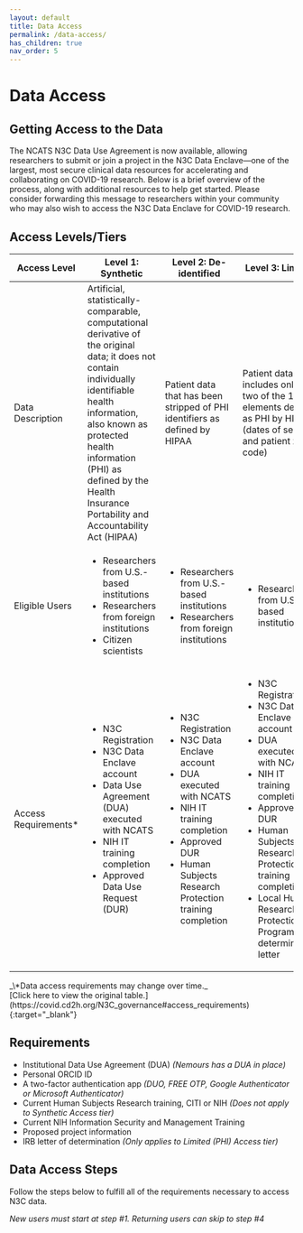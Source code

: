 ```yaml
---
layout: default
title: Data Access
permalink: /data-access/
has_children: true
nav_order: 5
---
```


# Data Access

## Getting Access to the Data
The NCATS N3C Data Use Agreement is now available, allowing researchers to submit or join a project in the N3C Data Enclave—one of the largest, most secure clinical data resources for accelerating and collaborating on COVID-19 research. Below is a brief overview of the process, along with additional resources to help get started. Please consider forwarding this message to researchers within your community who may also wish to access the N3C Data Enclave for COVID-19 research.

## Access Levels/Tiers

<style type="text/css">
.title-col{width:16%}
.info-col{width:28%}
</style>
<table>
  <thead>
    <tr>
      <th class="title-col">Access Level</th>
      <th class="info-col">Level 1: Synthetic</th>
      <th class="info-col">Level 2: De-identified</th>
      <th class="info-col">Level 3: Limited </th>
    </tr>
  </thead>
  <tbody>
    <tr>
      <td>Data Description</td>
      <td>Artificial, statistically-comparable, computational derivative of the original data; it does not contain individually identifiable health information, also known as protected health information (PHI) as defined by the Health Insurance Portability and Accountability Act (HIPAA)</td>
      <td>Patient data that has been stripped of PHI identifiers as defined by HIPAA</td>
      <td>Patient data that includes only two of the 18 elements defined as PHI by HIPAA (dates of service and patient zip code)</td>
    </tr>
    <tr>
      <td>Eligible Users</td>
      <td>
        <ul>
          <li>Researchers from U.S.-based institutions</li>
          <li>Researchers from foreign institutions</li>
          <li>Citizen scientists</li>
        </ul>
      </td>
      <td>
        <ul>
          <li>Researchers from U.S.-based institutions</li>
          <li>Researchers from foreign institutions</li>
        </ul>
      </td>
      <td>
        <ul>
          <li>Researchers from U.S.-based institutions</li>
        </ul>
      </td>
    </tr>
    <tr>
      <td>Access Requirements*</td>
      <td>
        <ul>
          <li>N3C Registration</li>
          <li>N3C Data Enclave account</li>
          <li>Data Use Agreement (DUA) executed with NCATS</li>
          <li>NIH IT training completion</li>
          <li>Approved Data Use Request (DUR)</li>
        </ul>
      </td>
      <td>
        <ul>
          <li>N3C Registration</li>
          <li>N3C Data Enclave account</li>
          <li>DUA executed with NCATS</li>
          <li>NIH IT training completion</li>
          <li>Approved DUR</li>
          <li>Human Subjects Research Protection training completion</li>
        </ul>
      </td>
      <td>
        <ul>
          <li>N3C Registration</li>
          <li>N3C Data Enclave account</li>
          <li>DUA executed with NCATS</li>
          <li>NIH IT training completion</li>
          <li>Approved DUR</li>
          <li>Human Subjects Research Protection training completion</li>
          <li>Local Human Research Protection Program IRB determination letter</li>
        </ul>
      </td>
    </tr>
  </tbody>
</table>
_\*Data access requirements may change over time._ <br />
[Click here to view the original table.](https://covid.cd2h.org/N3C_governance#access_requirements){:target="_blank"}

## Requirements
* Institutional Data Use Agreement (DUA) *(Nemours has a DUA in place)*
* Personal ORCID ID
* A two-factor authentication app *(DUO, FREE OTP, Google Authenticator or Microsoft Authenticator)*
* Current Human Subjects Research training, CITI or NIH *(Does not apply to Synthetic Access tier)*
* Current NIH Information Security and Management Training
* Proposed project information
* IRB letter of determination *(Only applies to Limited (PHI) Access tier)*

## Data Access Steps
Follow the steps below to fulfill all of the requirements necessary to access N3C data.

*New users must start at step #1. Returning users can skip to step #4*
